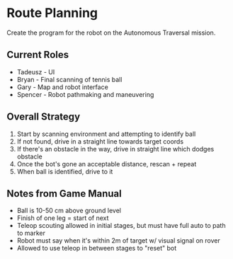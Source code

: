 # Route Planning
Create the program for the robot on the Autonomous Traversal mission.

## Current Roles
* Tadeusz - UI
* Bryan - Final scanning of tennis ball
* Gary - Map and robot interface
* Spencer - Robot pathmaking and maneuvering

## Overall Strategy
1. Start by scanning environment and attempting to identify ball
2. If not found, drive in a straight line towards target coords
3. If there's an obstacle in the way, drive in straight line which dodges obstacle
4. Once the bot's gone an acceptable distance, rescan + repeat
5. When ball is identified, drive to it

## Notes from Game Manual
* Ball is 10-50 cm above ground level
* Finish of one leg = start of next
* Teleop scouting allowed in initial stages, but must have full auto to path to marker
* Robot must say when it's within 2m of target w/ visual signal on rover
* Allowed to use teleop in between stages to "reset" bot
